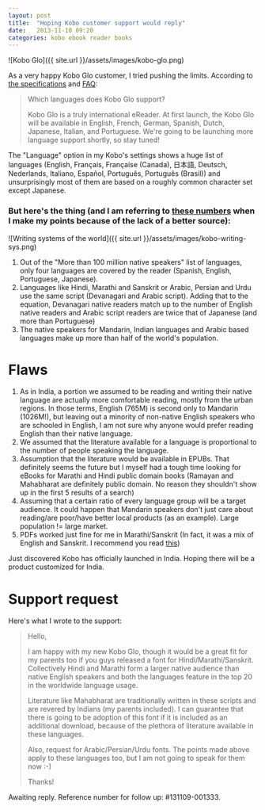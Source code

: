 ```yaml
---
layout: post
title:  "Hoping Kobo customer support would reply"
date:   2013-11-10 09:20
categories: kobo ebook reader books
---
```


![Kobo Glo]({{ site.url }}/assets/images/kobo-glo.png)

As a very happy Kobo Glo customer, I tried pushing the limits. According to [the specifications](http://www.kobo.com/koboglo/techspecs/) and [FAQ](http://www.kobo.com/koboglo/support/):

> Which languages does Kobo Glo support?
>
> Kobo Glo is a truly international eReader. At first launch, the Kobo Glo will be available in English, French, German, Spanish, Dutch, Japanese, Italian, and Portuguese. We're going to be launching more language support shortly, so stay tuned!

The "Language" option in my Kobo's settings shows a huge list of languages (English, Français, Française (Canada), 日本語, Deutsch, Nederlands, Italiano, Español, Português, Português (Brasil)) and unsurprisingly most of them are based on a roughly common character set except Japanese.

### But here's the thing (and I am referring to [these numbers](https://en.wikipedia.org/wiki/List_of_languages_by_number_of_native_speakers#Ethnologue_.282013.2C_17th_edition.29) when I make my points because of the lack of a better source):

![Writing systems of the world]({{ site.url }}/assets/images/kobo-writing-sys.png)

1. Out of the "More than 100 million native speakers" list of languages, only four languages are covered by the reader (Spanish, English, Portuguese, Japanese).
2. Languages like Hindi, Marathi and Sanskrit or Arabic, Persian and Urdu use the same script (Devanagari and Arabic script). Adding that to the equation, Devanagari native readers match up to the number of English native readers and Arabic script readers are twice that of Japanese (and more than Portuguese)
3. The native speakers for Mandarin, Indian languages and Arabic based languages make up more than half of the world's population.

# Flaws

1. As in India, a portion we assumed to be reading and writing their native language are actually more comfortable reading, mostly from the urban regions. In those terms, English (765M) is second only to Mandarin (1026M!), but leaving out a minority of non-native English speakers who are schooled in English, I am not sure why anyone would prefer reading English than their native language.
2. We assumed that the literature available for a language is proportional to the number of people speaking the language.
3. Assumption that the literature would be available in EPUBs. That definitely seems the future but I myself had a tough time looking for eBooks for Marathi and Hindi public domain books (Ramayan and Mahabharat are definitely public domain. No reason they shouldn't show up in the first 5 results of a search)
4. Assuming that a certain ratio of every language group will be a target audience. It could happen that Mandarin speakers don't just care about reading/are poor/have better local products (as an example). Large population != large market.
5. PDFs worked just fine for me in Marathi/Sanskrit (In fact, it was a mix of English and Sanskrit. I recommend you read [this](http://library.umac.mo/ebooks/b17771201.pdf))

Just discovered Kobo has officially launched in India. Hoping there will be a product customized for India.

# Support request

Here's what I wrote to the support:

> Hello,
>
> I am happy with my new Kobo Glo, though it would be a great fit for my parents too if you guys released a font for Hindi/Marathi/Sanskrit. Collectively Hindi and Marathi form a larger native audience than native English speakers and both the languages feature in the top 20 in the worldwide language usage.
>
> Literature like Mahabharat are traditionally written in these scripts and are revered by Indians (my parents included). I can guarantee that there is going to be adoption of this font if it is included as an additional download, because of the plethora of literature available in these languages.
>
> Also, request for Arabic/Persian/Urdu fonts. The points made above apply to these languages too, but I am not going to speak for them now :-)
>
> Thanks!

Awaiting reply. Reference number for follow up: #131109-001333.



